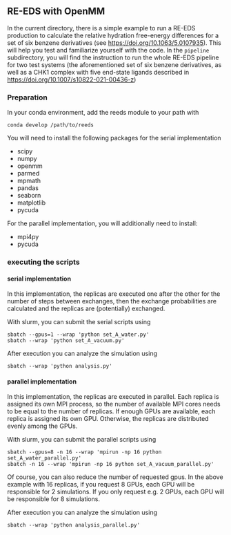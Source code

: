 ## RE-EDS with OpenMM

In the current directory, there is a simple example to run a RE-EDS production to calculate the relative hydration free-energy differences for a set of six benzene derivatives (see https://doi.org/10.1063/5.0107935). This will help you test and familiarize yourself with the code. In the `pipeline` subdirectory, you will find the instruction to run the whole RE-EDS pipeline for two test systems (the aforementioned set of six benzene derivatives, as well as a CHK1 complex with five end-state ligands described in https://doi.org/10.1007/s10822-021-00436-z)

### Preparation
In your conda environment, add the reeds module to your path with

    conda develop /path/to/reeds

You will need to install the following packages for the serial implementation

 - scipy
 - numpy
 - openmm
 - parmed
 - mpmath
 - pandas
 - seaborn
 - matplotlib
 - pycuda

For the parallel implementation, you will additionally need to install:

 - mpi4py
 - pycuda

### executing the scripts
#### serial implementation

In this implementation, the replicas are executed one after the other for the number of steps between exchanges, then the exchange probabilities are calculated and the replicas are (potentially) exchanged.

With slurm, you can submit the serial scripts using

    sbatch --gpus=1 --wrap 'python set_A_water.py'
    sbatch --wrap 'python set_A_vacuum.py'

After execution you can analyze the simulation using

    sbatch --wrap 'python analysis.py'

#### parallel implementation

In this implementation, the replicas are executed in parallel. Each replica is assigned its own MPI process, so the number of available MPI cores needs to be equal to the number of replicas. If enough GPUs are available, each replica is assigned its own GPU. Otherwise, the replicas are distributed evenly among the GPUs.

With slurm, you can submit the parallel scripts using

    sbatch --gpus=8 -n 16 --wrap 'mpirun -np 16 python set_A_water_parallel.py'
    sbatch -n 16 --wrap 'mpirun -np 16 python set_A_vacuum_parallel.py'
    
Of course, you can also reduce the number of requested gpus. In the above example with 16 replicas, if you request 8 GPUs, each GPU will be responsible for 2 simulations. If you only request e.g. 2 GPUs, each GPU will be responsible for 8 simulations.

After execution you can analyze the simulation using

    sbatch --wrap 'python analysis_parallel.py' 
